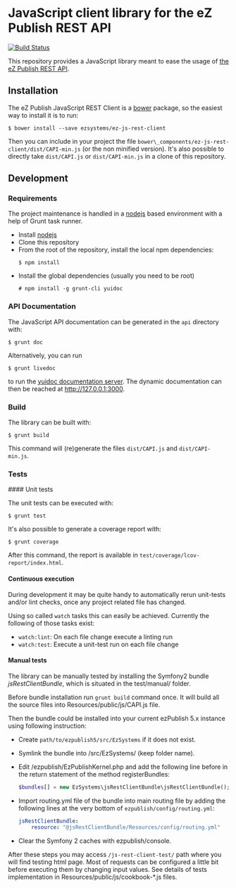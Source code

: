 # JavaScript client library for the eZ Publish REST API

[![Build Status](https://travis-ci.org/ezsystems/ez-js-rest-client.png)](https://travis-ci.org/ezsystems/ez-js-rest-client)

This repository provides a JavaScript library meant to ease the usage of [the eZ
Publish REST API](https://confluence.ez.no/display/EZP/eZ+Publish+REST+API).

## Installation

The eZ Publish JavaScript REST Client is a [bower](http://blower.io) package, so
the easiest way to install it is to run:

```
$ bower install --save ezsystems/ez-js-rest-client
```

Then you can include in your project the file
`bower\_components/ez-js-rest-client/dist/CAPI-min.js` (or the non minified
version). It's also possible to directly take `dist/CAPI.js` or
`dist/CAPI-min.js` in a clone of this repository.

## Development

### Requirements

The project maintenance is handled in a [nodejs](http://nodejs.org) based
environment with a help of Grunt task runner.

* Install [nodejs](http://nodejs.org/)
* Clone this repository
* From the root of the repository, install the local npm dependencies:
  ```
  $ npm install
  ```
* Install the global dependencies (usually you need to be root)
  ```
  # npm install -g grunt-cli yuidoc
  ```

### API Documentation

The JavaScript API documentation can be generated in the `api` directory with:

```
$ grunt doc
```
Alternatively, you can run
```
$ grunt livedoc
```
to run the [yuidoc documentation
server](http://yui.github.io/yuidoc/args/index.html#server). The dynamic
documentation can then be reached at http://127.0.0.1:3000.


### Build

The library can be built with:

```
$ grunt build
```

This command will (re)generate the files `dist/CAPI.js` and `dist/CAPI-min.js`.

### Tests

#### Unit tests

The unit tests can be executed with:
```
$ grunt test
```

It's also possible to generate a coverage report with:

```
$ grunt coverage
```

After this command, the report is available in
`test/coverage/lcov-report/index.html`.

#### Continuous execution

During development it may be quite handy to automatically rerun unit-tests and/or
lint checks, once any project related file has changed.

Using so called `watch` tasks this can easily be achieved. Currently the following
of those tasks exist:

- `watch:lint`: On each file change execute a linting run
- `watch:test`: Execute a unit-test run on each file change

#### Manual tests

The library can be manually tested by installing the Symfony2 bundle
*jsRestClientBundle*, which is situated in the test/manual/ folder.

Before bundle installation run `grunt build` command once. It will build all the
source files into Resources/public/js/CAPI.js file.

Then the bundle could be installed into your current ezPublish 5.x instance
using following instruction:

* Create `path/to/ezpublish5/src/EzSystems` if it does not exist.
* Symlink the bundle into /src/EzSystems/ (keep folder name).
* Edit /ezpublish/EzPublishKernel.php and add the following line before in the
  return statement of the method registerBundles:

    ```php
    $bundles[] = new EzSystems\jsRestClientBundle\jsRestClientBundle();
    ```

* Import routing.yml file of the bundle into main routing file by adding the
  following lines at the very bottom of `ezpublish/config/routing.yml`:

    ```yaml
    jsRestClientBundle:
        resource: "@jsRestClientBundle/Resources/config/routing.yml"
    ```

* Clear the Symfony 2 caches with ezpublish/console.

After these steps you may access `/js-rest-client-test/` path where you will find
testing html page.  Most of requests can be configured a little bit before
executing them by changing input values.  See details of tests implementation in
Resources/public/js/cookbook-*.js files.
